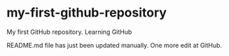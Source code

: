 # my-first-github-repository
My first GitHub repository. Learning GitHub

README.md file has just been updated manually. One more edit at GitHub.
